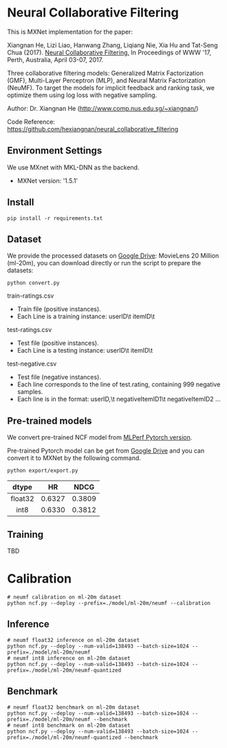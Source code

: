 # Neural Collaborative Filtering

This is MXNet implementation for the paper:

Xiangnan He, Lizi Liao, Hanwang Zhang, Liqiang Nie, Xia Hu and Tat-Seng Chua (2017). [Neural Collaborative Filtering.](http://dl.acm.org/citation.cfm?id=3052569) In Proceedings of WWW '17, Perth, Australia, April 03-07, 2017.

Three collaborative filtering models: Generalized Matrix Factorization (GMF), Multi-Layer Perceptron (MLP), and Neural Matrix Factorization (NeuMF). To target the models for implicit feedback and ranking task, we optimize them using log loss with negative sampling. 

Author: Dr. Xiangnan He (http://www.comp.nus.edu.sg/~xiangnan/)

Code Reference: https://github.com/hexiangnan/neural_collaborative_filtering

## Environment Settings
We use MXnet with MKL-DNN as the backend. 
- MXNet version:  '1.5.1'

## Install
```
pip install -r requirements.txt
```

## Dataset

We provide the processed datasets on [Google Drive](https://drive.google.com/drive/folders/1qACR_Zhc2O2W0RrazzcepM2vJeh0MMdO?usp=sharing): MovieLens 20 Million (ml-20m), you can download directly or 
run the script to prepare the datasets:
```
python convert.py 
```

train-ratings.csv
- Train file (positive instances).
- Each Line is a training instance: userID\t itemID\t 

test-ratings.csv
- Test file (positive instances). 
- Each Line is a testing instance: userID\t itemID\t 

test-negative.csv
- Test file (negative instances).
- Each line corresponds to the line of test.rating, containing 999 negative samples.  
- Each line is in the format: userID,\t negativeItemID1\t negativeItemID2 ...

## Pre-trained models

We convert pre-trained NCF model from [MLPerf Pytorch version](https://github.com/mlperf/training/blob/948db9b11cdfa7d953769e53c560396f41617f1b/recommendation/pytorch/).

Pre-trained Pytorch model can be get from [Google Drive](https://drive.google.com/drive/folders/1qACR_Zhc2O2W0RrazzcepM2vJeh0MMdO?usp=sharing) and you can convert it to MXNet by the following command.

```
python export/export.py
```

|dtype|HR|NDCG|
|:---:|:--:|:--:|
|float32|0.6327|0.3809|
|int8|0.6330|0.3812|

## Training

TBD

# Calibration

```
# neumf calibration on ml-20m dataset
python ncf.py --deploy --prefix=./model/ml-20m/neumf --calibration
```

## Inference

```
# neumf float32 inference on ml-20m dataset
python ncf.py --deploy --num-valid=138493 --batch-size=1024 --prefix=./model/ml-20m/neumf
# neumf int8 inference on ml-20m dataset
python ncf.py --deploy --num-valid=138493 --batch-size=1024 --prefix=./model/ml-20m/neumf-quantized
```

## Benchmark

```
# neumf float32 benchmark on ml-20m dataset
python ncf.py --deploy --num-valid=138493 --batch-size=1024 --prefix=./model/ml-20m/neumf --benchmark
# neumf int8 benchmark on ml-20m dataset
python ncf.py --deploy --num-valid=138493 --batch-size=1024 --prefix=./model/ml-20m/neumf-quantized --benchmark
```